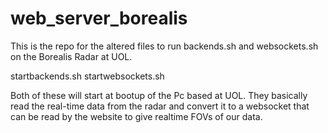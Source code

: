 # web_server_borealis
This is the repo for the altered files to run backends.sh and websockets.sh on the Borealis Radar at UOL. 

startbackends.sh
startwebsockets.sh

Both of these will start at bootup of the Pc based at UOL. They basically read the real-time data from the radar and convert it to a websocket that can be read by the website to give realtime FOVs of our data.

